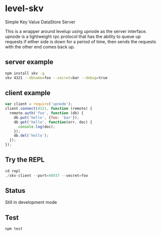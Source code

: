 # level-skv

Simple Key Value DataStore Server

This is a wrapper around levelup using upnode as the server interface.  upnode is a lightweight rpc protocol that has the ability to queue up requests if either side is down for a period of time, then sends the requests with the other end comes back up.  

## server example

``` sh
npm install skv -g
skv 4321 --dbname=foo --secret=bar --debug=true
```

## client example

``` js
var client = require('upnode');
client.connect(4321, function (remote) {
  remote.auth('foo', function (db) {
    db.put('hello', {foo: 'bar'});
    db.get('hello', function(err, doc) {
      console.log(doc);
    });
    db.del('hello');
  });
});
```

## Try the REPL

``` js
cd repl
./skv-client --port=48937 --secret=foo

```


## Status

Still in development mode


## Test

```
npm test
```
